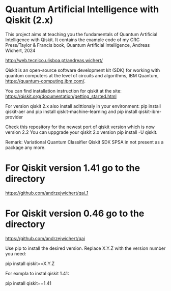 # Quantum Artificial Intelligence with Qiskit (2.x)

This project aims at teaching you the fundamentals of Quantum Artificial Intelligence with Qiskit. It contains the example code of my  CRC Press/Taylor & Francis book, Quantum Artificial Intelligence, Andreas Wichert, 2024 

http://web.tecnico.ulisboa.pt/andreas.wichert/


Qiskit is an open-source software development kit (SDK) for working with quantum computers at the level of circuits and algorithms,  IBM Quantum,   https://quantum-computing.ibm.com/.

You can find installation instruction for qiskit at the site:
 https://qiskit.org/documentation/getting_started.html



For version qiskit 2.x also install adittionaly in your environment: pip install qiskit-aer and
pip install qiskit-machine-learning and pip install qiskit-ibm-provider

Check this repository for the newest port of qiskit version which is now version 2.2 
You can uppgrade your qiskit 2.x version pip install -U qiskit.



Remark: Variational Quantum Classifier Qiskit SDK SPSA in not present as a package any more.

# For Qiskit version 1.41 go to the directory 
https://github.com/andrzejwichert/qai_1

# For Qiskit version 0.46 go to the directory 
https://github.com/andrzejwichert/qai

Use pip to install the desired version. Replace X.Y.Z with the version number you need:

pip install qiskit==X.Y.Z

For exmpla to instal qiskit 1.41:

pip install qiskit==1.41
